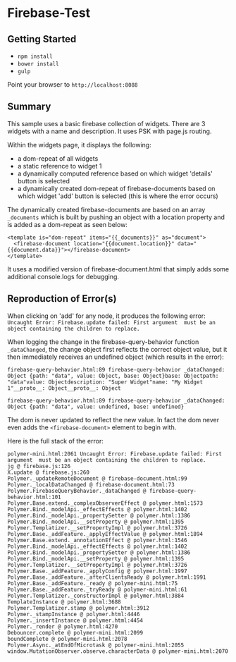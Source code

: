 # Firebase-Test

## Getting Started

* `npm install`
* `bower install`
* `gulp`

Point your browser to `http://localhost:8088`

## Summary

This sample uses a basic firebase collection of widgets.  There are 3 widgets with a name and description.  It uses PSK with page.js routing.

Within the widgets page, it displays the following:
* a dom-repeat of all widgets
* a static reference to widget 1
* a dynamically computed reference based on which widget 'details' button is selected
* a dynamically created dom-repeat of firebase-documents based on which widget 'add' button is selected (this is where the error occurs)

The dynamically created firebase-documents are based on an array `_documents` which is built by pushing an object with a location property and is added as a dom-repeat as seen below:

```
<template is="dom-repeat" items="{{_documents}}" as="document">
  <firebase-document location="{{document.location}}" data="{{document.data}}"></firebase-document>
</template>
```

It uses a modified version of firebase-document.html that simply adds some additional console.logs for debugging.

## Reproduction of Error(s)

When clicking on 'add' for any node, it produces the following error:
`Uncaught Error: Firebase.update failed: First argument  must be an object containing the children to replace.`

When logging the change in the firebase-query-behavior function `_dataChanged`, the change object first reflects the correct object value, but it then immediately receives an undefined object (which results in the error):

`firebase-query-behavior.html:89 firebase-query-behavior _dataChanged:  Object {path: "data", value: Object, base: Object}base: Objectpath: "data"value: Objectdescription: "Super Widget"name: "My Widget 1"__proto__: Object__proto__: Object`

`firebase-query-behavior.html:89 firebase-query-behavior _dataChanged:  Object {path: "data", value: undefined, base: undefined}`

The dom is never updated to reflect the new value.  In fact the dom never even adds the `<firebase-document>` element to begin with.

Here is the full stack of the error:

```
polymer-mini.html:2061 Uncaught Error: Firebase.update failed: First argument  must be an object containing the children to replace.
jg @ firebase.js:126
X.update @ firebase.js:260
Polymer._updateRemoteDocument @ firebase-document.html:99
Polymer._localDataChanged @ firebase-document.html:73
Polymer.FirebaseQueryBehavior._dataChanged @ firebase-query-behavior.html:101
Polymer.Base.extend._complexObserverEffect @ polymer.html:1573
Polymer.Bind._modelApi._effectEffects @ polymer.html:1402
Polymer.Bind._modelApi._propertySetter @ polymer.html:1386
Polymer.Bind._modelApi.__setProperty @ polymer.html:1395
Polymer.Templatizer.__setPropertyImpl @ polymer.html:3726
Polymer.Base._addFeature._applyEffectValue @ polymer.html:1894
Polymer.Base.extend._annotationEffect @ polymer.html:1546
Polymer.Bind._modelApi._effectEffects @ polymer.html:1402
Polymer.Bind._modelApi._propertySetter @ polymer.html:1386
Polymer.Bind._modelApi.__setProperty @ polymer.html:1395
Polymer.Templatizer.__setPropertyImpl @ polymer.html:3726
Polymer.Base._addFeature._applyConfig @ polymer.html:1997
Polymer.Base._addFeature._afterClientsReady @ polymer.html:1991
Polymer.Base._addFeature._ready @ polymer-mini.html:75
Polymer.Base._addFeature._tryReady @ polymer-mini.html:61
Polymer.Templatizer._constructorImpl @ polymer.html:3884
TemplateInstance @ polymer.html:3688
Polymer.Templatizer.stamp @ polymer.html:3912
Polymer._stampInstance @ polymer.html:4446
Polymer._insertInstance @ polymer.html:4454
Polymer._render @ polymer.html:4270
Debouncer.complete @ polymer-mini.html:2099
boundComplete @ polymer-mini.html:2078
Polymer.Async._atEndOfMicrotask @ polymer-mini.html:2055
window.MutationObserver.observe.characterData @ polymer-mini.html:2070
```
